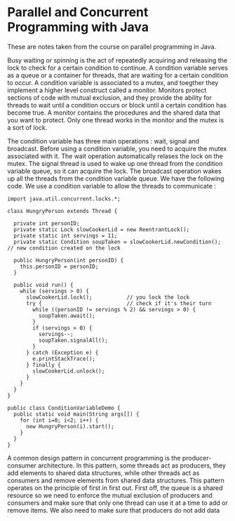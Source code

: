 # Parallel and Concurrent Programming with Java

These are notes taken from the course on parallel programming in Java.

Busy waiting or spinning is the act of repeatedly acquiring and releasing the lock to check for a certain condition to continue. A condition variable serves as a queue or a container for threads, that are waiting for a certain condition to occur. A condition variable is associated to a mutex, and toegther they implement a higher level construct called a monitor. Monitors protect sections of code with mutual exclusion, and they provide the ability for threads to wait until a condition occurs or block until a certain condition has become true. A monitor contains the procedures and the shared data that you want to protect. Only one thread works in the monitor and the mutex is a sort of lock.

The condition variable has three main operations : wait, signal and broadcast. Before using a condition variable, you need to acquire the mutex associated with it. The wait operation automatically relases the lock on the mutex. The signal thread is used to wake up one thread from the condition variable queue, so it can acquire the lock. The broadcast operation wakes up all the threads from the condition variable queue. We have the following code. We use a condition variable to allow the threads to communicate : 

```
import java.util.concurrent.locks.*;

class HungryPerson extends Thread {
  
  private int personID;
  private static Lock slowCookerLid = new ReentrantLock();
  private static int servings = 11;
  private static Condition soupTaken = slowCookerLid.newCondition();  // new condition created on the lock
  
  public HungryPerson(int personID) {
    this.personID = personID;
  }
  
  public void run() {
    while (servings > 0) {
      slowCookerLid.lock();           // you lock the lock
      try {                           // check if it's their turn
        while ((personID != servings % 2) && servings > 0) {
          soupTaken.await();
        }
        if (servings > 0) {
          servings--;
          soupTaken.signalAll();
        }
      } catch (Exception e) {
        e.printStackTrace();
      } finally {
        slowCookerLid.unlock();
      }
    }
  }
}

public class ConditionVariableDemo {
  public static void main(String args[]) {
    for (int i=0; i<2; i++) {
      new HungryPerson(i).start();
    }
  }
}
```
A common design pattern in concurrent programming is the producer-consumer architecture. In this pattern, some threads act as producers, they add elements to shared data structures, while other threads act as consumers and remove elements from shared data structures. This pattern operates on the principle of first in first out. First off, the queue is a shared resource so we need to enforce the mutual exclusion of producers and consumers and make sure that only one thread can use it at a time to add or remove items. We also need to make sure that producers do not add data 
